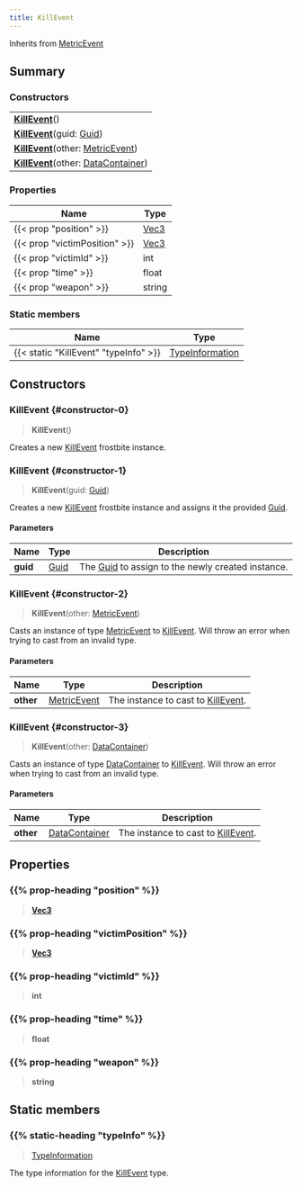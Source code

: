 ```yaml
---
title: KillEvent
---
```


Inherits from 
[MetricEvent](/vext/ref/fb/metricevent)

## Summary
### Constructors
| |
| ----------- |
| **[KillEvent](#constructor-0)**() |
| **[KillEvent](#constructor-1)**(guid: [Guid](/vext/ref/shared/class/guid)) |
| **[KillEvent](#constructor-2)**(other: [MetricEvent](/vext/ref/fb/metricevent)) |
| **[KillEvent](#constructor-3)**(other: [DataContainer](/vext/ref/shared/class/datacontainer)) |

### Properties
| Name | Type |
| ---- | ---- |
| {{< prop "position" >}} | [Vec3](/vext/ref/shared/class/vec3) |
| {{< prop "victimPosition" >}} | [Vec3](/vext/ref/shared/class/vec3) |
| {{< prop "victimId" >}} | int |
| {{< prop "time" >}} | float |
| {{< prop "weapon" >}} | string |

### Static members
| Name | Type |
| ---- | ---- |
| {{< static "KillEvent" "typeInfo" >}} | [TypeInformation](/vext/ref/shared/class/typeinformation) |

## Constructors
### KillEvent {#constructor-0}
> **KillEvent**()

Creates a new [KillEvent](/vext/ref/fb/killevent) frostbite instance.

### KillEvent {#constructor-1}
> **KillEvent**(guid: [Guid](/vext/ref/shared/class/guid))

Creates a new [KillEvent](/vext/ref/fb/killevent) frostbite instance and assigns it the provided [Guid](/vext/ref/shared/class/guid).

#### Parameters
| Name | Type | Description |
| ---- | ---- | ----------- |
| **guid** | [Guid](/vext/ref/shared/class/guid) | The [Guid](/vext/ref/shared/class/guid) to assign to the newly created instance. |

### KillEvent {#constructor-2}
> **KillEvent**(other: [MetricEvent](/vext/ref/fb/metricevent))

Casts an instance of type [MetricEvent](/vext/ref/fb/metricevent) to [KillEvent](/vext/ref/fb/killevent). Will throw an error when trying to cast from an invalid type.

#### Parameters
| Name | Type | Description |
| ---- | ---- | ----------- |
| **other** | [MetricEvent](/vext/ref/fb/metricevent) | The instance to cast to [KillEvent](/vext/ref/fb/killevent). |

### KillEvent {#constructor-3}
> **KillEvent**(other: [DataContainer](/vext/ref/shared/class/datacontainer))

Casts an instance of type [DataContainer](/vext/ref/shared/class/datacontainer) to [KillEvent](/vext/ref/fb/killevent). Will throw an error when trying to cast from an invalid type.

#### Parameters
| Name | Type | Description |
| ---- | ---- | ----------- |
| **other** | [DataContainer](/vext/ref/shared/class/datacontainer) | The instance to cast to [KillEvent](/vext/ref/fb/killevent). |

## Properties
### {{% prop-heading "position" %}}
> **[Vec3](/vext/ref/shared/class/vec3)**

### {{% prop-heading "victimPosition" %}}
> **[Vec3](/vext/ref/shared/class/vec3)**

### {{% prop-heading "victimId" %}}
> **int**

### {{% prop-heading "time" %}}
> **float**

### {{% prop-heading "weapon" %}}
> **string**

## Static members
### {{% static-heading "typeInfo" %}}
> [TypeInformation](/vext/ref/shared/class/typeinformation)

The type information for the [KillEvent](/vext/ref/fb/killevent) type.

